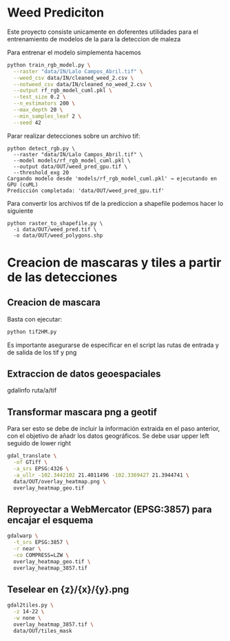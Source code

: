 # Weed Prediciton

Este proyecto consiste unicamente en doferentes utilidades para el entrenamiento de modelos de Ia para la deteccion de maleza

Para entrenar el modelo simplementa hacemos

```bash
python train_rgb_model.py \
  --raster "data/IN/Lalo Campos_Abril.tif" \
  --weed_csv data/IN/cleaned_weed_2.csv \
  --notweed_csv data/IN/cleaned_no_weed_2.csv \
  --output rf_rgb_model_cuml.pkl \
  --test_size 0.2 \
  --n_estimators 200 \
  --max_depth 20 \
  --min_samples_leaf 2 \
  --seed 42
```

Parar realizar detecciones sobre un archivo tif:

```
python detect_rgb.py \
  --raster "data/IN/Lalo Campos_Abril.tif" \
  --model models/rf_rgb_model_cuml.pkl \
  --output data/OUT/weed_pred_gpu.tif \
  --threshold_exg 20
Cargando modelo desde 'models/rf_rgb_model_cuml.pkl' → ejecutando en GPU (cuML)
Predicción completada: 'data/OUT/weed_pred_gpu.tif'
```
Para convertir los archivos tif de la prediccion a shapefile podemos hacer lo siguiente

```
python raster_to_shapefile.py \
  -i data/OUT/weed_pred.tif \
  -o data/OUT/weed_polygons.shp
```

# Creacion de mascaras y tiles a partir de las detecciones

## Creacion de mascara

Basta con ejecutar:

```bash
python tif2HM.py
```

Es importante asegurarse de especificar en el script las rutas de entrada y de salida de 
los tif y png

## Extraccion de datos geoespaciales

gdalinfo ruta/a/tif

## Transformar mascara png a geotif

Para ser esto se debe de incluir la información extraida en el paso anterior, con el objetivo de añadr los datos geográficos. Se debe usar upper left seguido de lower right
```bash
gdal_translate \
  -of GTiff \
  -a_srs EPSG:4326 \
  -a_ullr -102.3442102 21.4011496 -102.3369427 21.3944741 \
  data/OUT/overlay_heatmap.png \
  overlay_heatmap_geo.tif
```

## Reproyectar a WebMercator (EPSG:3857) para encajar el esquema

```bash
gdalwarp \
  -t_srs EPSG:3857 \
  -r near \
  -co COMPRESS=LZW \
  overlay_heatmap_geo.tif \
  overlay_heatmap_3857.tif
```

## Teselear en {z}/{x}/{y}.png

```bash
gdal2tiles.py \
  -z 14-22 \
  -w none \
  overlay_heatmap_3857.tif \
  data/OUT/tiles_mask
```